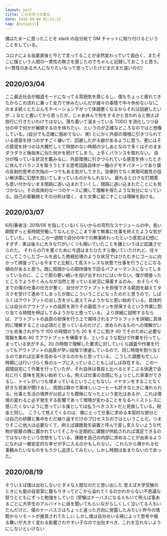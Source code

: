 ```yaml
---
layout: post
title: この半年での変化
date: 2020-09-04 02:51:12
tag: [minipost]
---
```


僕はたまーに思ったことを slack の自分宛て DM チャットに貼り付けるということをしている。

コロナによる自粛直後と今とで言ってることが全然変わっていて面白く、またそこに僕という人間の一貫性の無さを感じたのでちゃんと記録しておこうと思う。
(一貫性のある大人になりたいなって思っていたけどまだまだ遠いのだ)

## 2020/03/04

ここ最近社会が縮退モードになってる雰囲気を感じるし、僕もちょっと疲れてきたからこの流れに乗って全力で休みたいんだが諸々の事情で中々休めないな(このまま続くとたぶんモチベーション下がって体調悪くなるからそれは回避したいが...)
などと書いてから思ったが、じゃあ休んで何をするかと言われると例えば旅行に行きたいわけではない。落ち着いて溜まっている TODO を消化しつつ自分の中で何かが展開するのを待ちたい、というのが正確なところなのではと想像している。(自分でも正確に掴めてない、笑)
とにかく外部の環境に引きづられている感覚を持つのがすごく嫌いで、回避したがる癖があるように思う。更にはその感覚を持つのは大概忙しくて時間のない時期の少しあとなので多くはそのままダラダラと後始末に似た何かを続けてしまう。上手くバランスを取れない。
自分が陥っている状況を鑑みるに、外部環境に引きづられている感覚を持ったときに休んでバランスを取ろうとする思考回路自体が一種のデモチパターンであり僕の反射的思考の欠陥の一つでもある気がしてきた。効果的でなく実現可能性の低い解決策に幻想を抱いてしまっているのかもしれない。
疲れるとロクな打開策も思い付かないまま閉路に追い込まれていくし、閉路に追い込まれたことにも気づかない。その具体的な一つのケースに関して理解を得たような気分になっている。自己の客観視とその分析は偉く、また文章に起こすことは理解を助ける。

## 2020/03/07

6月(筆者注: 2019/06 を指している)くらいからの苛烈なスケジュールの中、長い期間ずっと長時間労働してなんとかここまで来て無事に仕事を終えたような気がしていた。
しかしこの一週間で自分の中での無事終わったという感覚は幻想にすぎず、実は後ろに大きな穴がいくつも開いていたことを嫌というほど認識させられた。
それらの穴を塞ぐために今週はまたひたすら働いていたけれど、往々にしてこうしたゴールを逃した敗戦処理のような状況ではひたむきにゴールに向かって頑張っている今までと比較して高ストレスな状態で仕事を行うことになる傾向があると思う。既に周囲からの期待値を下回るパフォーマンスになってしまっているのに、ここで部の悪い戦いを投げ出すわけにはいかない。僕が頑張ったところでようやくみんなが当然と思っている状況に帰着するのみ。
おそらく今までの僕の仕事の仕方が悪く、自分がアウトプットを担保できる範囲を越えてタスクを受けて進めてしまったが故にこういうことになったのだと思うので、しばらくはアウトプットの出し方を少し変えてみようかなと思い始めている。具体的には自分のアウトプットの品質を測りその最低ラインを担保するという作業に割り当てる時間を伸ばしてみようかなと思っている。
より詳細に説明するならば、アウトプットの品質の担保を行う上で期待されるアウトプットを詳細に具体的に理解することは必須だと思っているのだけど、求められるものへの理解がいつも劣後されがちで 100 の時間のうち 20 をそこに割き 40 でそのために必要な情報を集め 40 でアウトプットを構築する、というような配分で作業を行ってしまっている気がする。20 の時間で理解した要求に対していくら調査や作業を行ってもアウトプットの品質が早い段階で律速しているので、同じ時間を割り当てるのであれば比率を高めるべきなのかもと思っている。
こうした調整も忙しい時期には行いづらく負のループに入っていることもしばしば存在する。
この一週間自宅にて作業を行っていたが、それ自体は普段と比べるとすこぶる快適で会社に行く意味を見失い始めている。例えば仕事の合間にちょっとした家事ができるし、トイレがいつも埋まっているということもない。イヤホンをすることなく好きな音楽が聞けるし、周囲は静かで美味しいコーヒーも好きなときに淹れられる。仕事と生活の境界が以前よりも曖昧になったという変化はあるが、これは環境の変わると必ず発生する影響であって環境が変わることをなるべくストレスに感じたくないように思っている僕としては払うべきコストだと見做している。税金と同じ。
こうして見えてくるのは、僕にとって仕事に求める本質的な部分とは自己の研鑽と集中をただ繰り返すだけのプロセスなのではということだ。つまりそこに他人は必要なくて、例えば課題発生装置と呼んで差し支えないような代物が部屋の隅に置かれていてそこから定期的に課題が供給されれば満足できるのではないかという空想をしている。課題を自己の内部に求めることが出来るようになれば一層安定的な幸せが手に入るのかもしれない。
これらから導かれる仕事観みたいなものをもう少し追求してみたい。しかし時間はあまりないのであった。

## 2020/08/19

そういえば僕は出社しないとダメな人間なのだと思い出した
思えば大学受験のときにも塾の自習室に籠もりきってどこから溢れてくるのかわからない不思議な怒りとともにずっと勉強をしていた
(受験はナーバスになる人もいて例えば事あるごとに大学生のアルバイトに話を聞いてもらいながらしくしく泣いてる人もいたんだけど、僕のナーバスさはちょっと違った方向に発露したみたい)
昨今の情勢からリモートが推奨されて久しい
しかし僕は自分のいる場によって思考や振る舞いが大きく変わる影響されやすい子なので出社すべき、これを忘れないようにしないといけない
